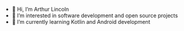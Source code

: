 - 👋 Hi, I’m Arthur Lincoln
- 👀 I’m interested in software development and open source projects
- 🌱 I’m currently learning Kotlin and Android development

<!---
ArthurLincolnNM/ArthurLincolnNM is a ✨ special ✨ repository because its `README.md` (this file) appears on your GitHub profile.
You can click the Preview link to take a look at your changes.
--->
